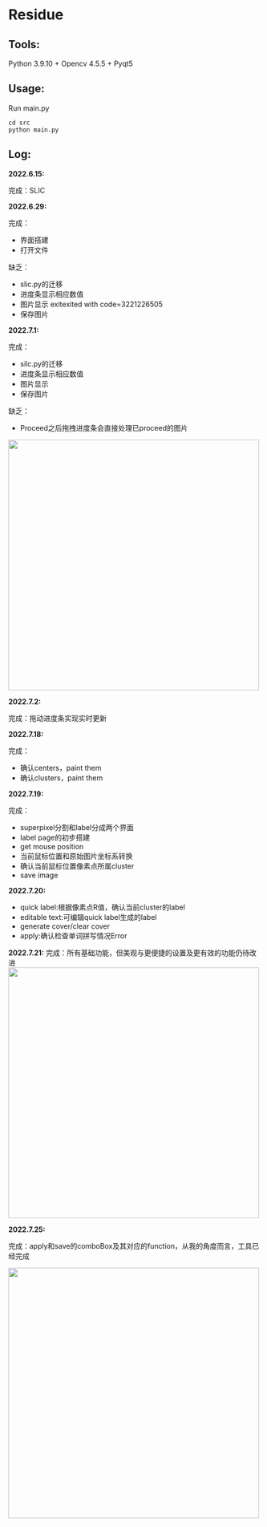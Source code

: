 # Residue
## Tools:
Python 3.9.10 + Opencv 4.5.5 + Pyqt5

## Usage:
Run main.py
```
cd src
python main.py
```

## Log:
**2022.6.15:**

完成：SLIC

**2022.6.29:**

完成：
- 界面搭建
- 打开文件

缺乏：
- slic.py的迁移
- 进度条显示相应数值
- 图片显示 exitexited with code=3221226505
- 保存图片

**2022.7.1:**

完成：
- silc.py的迁移
- 进度条显示相应数值
- 图片显示
- 保存图片

缺乏：
- Proceed之后拖拽进度条会直接处理已proceed的图片
<img src="https://user-images.githubusercontent.com/95983476/180357254-54057dec-ea26-425b-adc9-0bd552c73022.png" width="500">

**2022.7.2:**

完成：拖动进度条实现实时更新

**2022.7.18:**

完成：
- 确认centers，paint them
- 确认clusters，paint them

**2022.7.19:**

完成：
- superpixel分割和label分成两个界面
- label page的初步搭建
- get mouse position
- 当前鼠标位置和原始图片坐标系转换
- 确认当前鼠标位置像素点所属cluster
- save image

**2022.7.20:**
- quick label:根据像素点R值，确认当前cluster的label
- editable text:可编辑quick label生成的label
- generate cover/clear cover
- apply:确认检查单词拼写情况Error

**2022.7.21:**
完成：所有基础功能，但美观与更便捷的设置及更有效的功能仍待改进
<img src= "https://user-images.githubusercontent.com/95983476/180356985-775a8c21-9dda-4b41-9bb9-05f07d91ddb0.png" width="500">

**2022.7.25:**

完成：apply和save的comboBox及其对应的function，从我的角度而言，工具已经完成

<img src= "https://user-images.githubusercontent.com/95983476/180786535-4b014c21-e39b-4c07-b26a-be6e1aec5e51.png" width="500">

